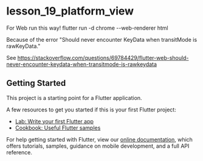 # lesson_19_platform_view

For Web run this way!
flutter run -d chrome --web-renderer html

Because of the error
"Should never encounter KeyData when transitMode is rawKeyData."

See 
https://stackoverflow.com/questions/69784429/flutter-web-should-never-encounter-keydata-when-transitmode-is-rawkeydata


## Getting Started

This project is a starting point for a Flutter application.

A few resources to get you started if this is your first Flutter project:

- [Lab: Write your first Flutter app](https://flutter.dev/docs/get-started/codelab)
- [Cookbook: Useful Flutter samples](https://flutter.dev/docs/cookbook)

For help getting started with Flutter, view our
[online documentation](https://flutter.dev/docs), which offers tutorials,
samples, guidance on mobile development, and a full API reference.

